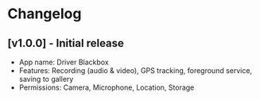 # Changelog

## [v1.0.0] - Initial release
- App name: Driver Blackbox
- Features: Recording (audio & video), GPS tracking, foreground service, saving to gallery
- Permissions: Camera, Microphone, Location, Storage
